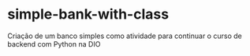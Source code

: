 # simple-bank-with-class
Criação de um banco simples como atividade para continuar o curso de backend com Python na DIO
